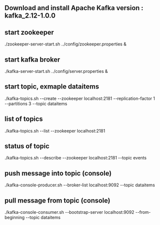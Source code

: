 
## Download and install Apache Kafka version : kafka_2.12-1.0.0


## start zookeeper
./zookeeper-server-start.sh ../config/zookeeper.properties &


## start kafka broker
./kafka-server-start.sh ../config/server.properties &


## start topic, exmaple dataitems
./kafka-topics.sh --create --zookeeper localhost:2181 --replication-factor 1 --partitions 3 --topic dataitems


## list of topics
./kafka-topics.sh --list --zookeeper localhost:2181


## status of topic
./kafka-topics.sh --describe --zookeeper localhost:2181 --topic events


## push message into topic (console)
./kafka-console-producer.sh --broker-list localhost:9092 --topic dataitems


## pull message from topic (console)
./kafka-console-consumer.sh --bootstrap-server localhost:9092 --from-beginning --topic dataitems

